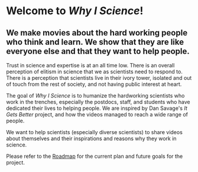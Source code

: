 # Welcome to *Why I Science*!

## We make movies about the hard working people who think and learn. We show that they are like everyone else and that they want to help people.

Trust in science and expertise is at an all time low. There is an overall perception of elitism in science that we as scientists need to respond to. There is a perception that scientists live in their ivory tower, isolated and out of touch from the rest of society, and not having public interest at heart. 

The goal of *Why I Science* is to humanize the hardworking scientists who work in the trenches, especially the postdocs, staff, and students who have dedicated their lives to helping people. We are inspired by Dan Savage's *It Gets Better* project, and how the videos managed to reach a wide range of people.

We want to help scientists (especially diverse scientists) to share videos about themselves and their inspirations and reasons why they work in science. 

Please refer to the [Roadmap](roadmap.md) for the current plan and future goals for the project.
